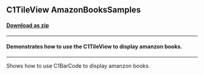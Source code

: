 ## C1TileView AmazonBooksSamples
#### [Download as zip](https://grapecity.github.io/DownGit/#/home?url=https://github.com/GrapeCity/ComponentOne-WPF-Samples/tree/master/NET_4.5.2/C1.WPF.TileView/CS/AmazonBooksSamples)
____
#### Demonstrates how to use the C1TileView to display amanzon books.
____
Shows how to use C1BarCode to display amanzon books.
